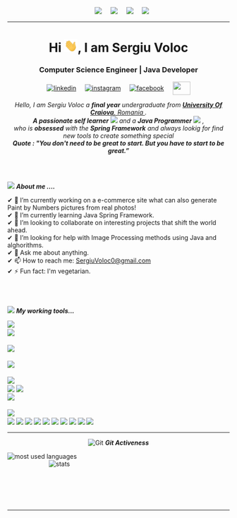 
 <p align="center">
&nbsp;	&nbsp; <img src="https://img.shields.io/badge/Age-23-blue" /> 	&nbsp;	&nbsp;
  <img src="https://img.shields.io/badge/Focus-Java%20Spring-brightgreen" />	&nbsp;	&nbsp;
  <img src="https://img.shields.io/badge/Location-Craiova-success" />	&nbsp;	&nbsp;
  <img src="https://img.shields.io/badge/Languages-English%20%26%20Russian%20%26%20Romanian-brightgreen" />
</p>
<hr>
<h1 align="center">Hi <img src="https://raw.githubusercontent.com/ABSphreak/ABSphreak/master/gifs/Hi.gif" width="30px">, I am Sergiu Voloc </h1>
<h3 align="center">Computer Science Engineer | Java Developer </h3>
<p align="center">
<a href="https://www.linkedin.com/in/sergiu-voloc/" target="blank"><img align="center" src="https://image.flaticon.com/icons/png/128/174/174857.png" alt="linkedin" height="30" width="30" /></a>  &nbsp;	&nbsp;
<a href="https://www.instagram.com/sergiu_voloc/" target="blank"><img align="center" src="https://image.flaticon.com/icons/png/128/174/174855.png" alt="instagram" height="30" width="30" /></a> &nbsp;	&nbsp;
<a href="https://www.facebook.com/sergiu.voloc.1/" target="blank"><img align="center" src="https://www.svgrepo.com/show/44069/facebook.svg" alt="facebook" height="35" width="35" /></a> &nbsp;	&nbsp;
 <a href = "mailto: sergiuvoloc0@gmail.com"><img align="center" src="https://seeklogo.com/images/G/gmail-new-2020-logo-32DBE11BB4-seeklogo.com.png" height="30" width="40" /></a>
</p>
</p>



<p align="center">
  <em>
    Hello, I am Sergiu Voloc a <b>final year</b> undergraduate from <a href="https://uom.lk/"> <b>University Of Craiova</b>, Romania </a>. <br>
    <b>A passionate self learner</b> <img src="https://github.com/TheDudeThatCode/TheDudeThatCode/blob/master/Assets/Developer.gif" width="30px"> and a <b>Java Programmer</b>&nbsp;<img src="https://github.com/TheDudeThatCode/TheDudeThatCode/blob/master/Assets/Designer.gif" width="36px">&nbsp,<br>who is <b>obsessed</b>
    with the <b>Spring Framework</b> and always lookig for find new tools to create something special 
  </em> 
  <br>
  <b><i align="center">Quote : "You don't need to be great to start. But you have to start to be great.”</i></b>
</p>
<br><br>

<img src="https://media.giphy.com/media/iY8CRBdQXODJSCERIr/giphy.gif" width="30px">&nbsp;***About me ....***


✔ 🔭 I’m currently working on a e-commerce site what can also generate Paint by Numbers pictures from real photos! <br>
✔ 🌱 I’m currently learning Java Spring Framework. <br>
✔ 👯 I’m looking to collaborate on interesting projects that shift the world ahead. <br>
✔ 🤔 I’m looking for help with Image Processing methods using Java and alghorithms. <br>
✔ 💬 Ask me about anything. <br>
✔ 📫 How to reach me: SergiuVoloc0@gmail.com <br>
✔ ⚡ Fun fact: I'm vegetarian.<br><br><br><br>


<img src="https://media.giphy.com/media/iY8CRBdQXODJSCERIr/giphy.gif" width="30px">&nbsp;***My working tools...***
<p align="center">

  <code><img height="50"  src="https://www.svgrepo.com/show/312259/github.svg"></code> 
  <code> <img height="50" src="https://www.vectorlogo.zone/logos/java/java-ar21.svg"> </code>
  <code> <img height="50" src="https://www.vectorlogo.zone/logos/dotnet/dotnet-ar21.svg"> </code>
  <code> <img height="50" src="https://www.vectorlogo.zone/logos/w3_html5/w3_html5-ar21.svg"> </code>
  <code> <img height="50" src="https://www.vectorlogo.zone/logos/netlifyapp_watercss/netlifyapp_watercss-ar21.svg"> </code>
  <code><img height="50" src="https://www.svgrepo.com/show/314574/sass.svg"></code>
  <code><img height="50" src="https://www.svgrepo.com/show/303293/bootstrap-4-logo.svg"></code>
  <code> <img height="50" src="https://www.vectorlogo.zone/logos/mysql/mysql-ar21.svg"> </code>
  <code> <img height="50" src="https://www.vectorlogo.zone/logos/heroku/heroku-ar21.svg"> </code>
  <code><img height="50"  src="https://upload.wikimedia.org/wikipedia/commons/4/44/Spring_Framework_Logo_2018.svg"></code>
  <code><img height="50" src="https://upload.wikimedia.org/wikipedia/commons/5/52/Apache_Maven_logo.svg"></code>
  <code><img height="50" src="https://upload.wikimedia.org/wikipedia/commons/9/9c/IntelliJ_IDEA_Icon.svg"></code>
  <code><img height="50" src="https://img.icons8.com/wired/64/000000/postman-api.png"></code>
 <code><img height="50" src="https://img.icons8.com/color/48/000000/adobe-photoshop.png"></code>
 <code><img height="50" src="https://img.icons8.com/color/48/000000/figma.png"></code>
 <code><img height="50" src="https://img.icons8.com/nolan/64/xml.png"></code>
 <code><img height="50" src="https://img.icons8.com/color/48/000000/thymeleaf.png"></code>
 <code><img height="50" src="https://upload.wikimedia.org/wikipedia/commons/8/82/Jira_%28Software%29_logo.svg"></code>
 <code><img height="50" src="https://img.icons8.com/color/48/000000/tomcat.png"></code>
 
  <hr>
  <p align="center">
 <img src="https://media.giphy.com/media/W5eoZHPpUx9sapR0eu/giphy.gif" width="30px" alt="Git"/>&nbsp;<i><b>Git Activeness</b></i></p>

<p><img align="left" src="https://github-readme-stats.vercel.app/api/top-langs?username=SergiuVoloc&show_icons=true&locale=en&layout=compact&theme=chartreuse-dark" alt="most used languages" /></p>
<p>&nbsp;<img align="right" src="https://github-readme-stats.vercel.app/api?username=SergiuVoloc&show_icons=true&locale=en&theme=chartreuse-dark" alt="stats" width="410" /></p>
<br><br><br><br><br>

<hr>

